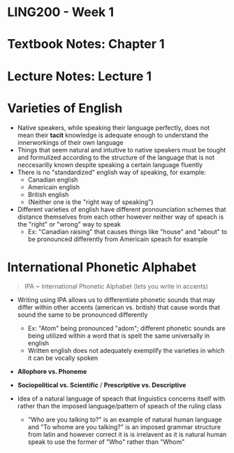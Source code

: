 # LING200 - Week 1

# Textbook Notes: Chapter 1

# Lecture Notes: Lecture 1

# Varieties of English
- Native speakers, while speaking their language perfectly, does not mean their **tacit** knowledge is adequate enough to understand the innerworkings of their own language
- Things that seem natural and intuitive to native speakers must be tought and formulized according to the structure of the language that is not neccesarilly known despite speaking a certain language fluently
- There is no "standardized" english way of speaking, for example:
	- Canadian english
	- Americain english
	- British english
	- (Neither one is the "right way of speaking")
- Different varieties of english have different pronounciation schemes that distance themselves from each other however neither way of speach is the "right" or "wrong" way to speak
	- Ex: "Canadian raising" that causes things like "house" and "about" to be pronounced differently from Americain speach for example

# International Phonetic Alphabet
> IPA ~ International Phonetic Alphabet (lets you write in accents)

- Writing using IPA allows us to differentiate phonetic sounds that may differ within other accents (american vs. british) that cause words that sound the same to be pronounced differently
	- Ex: "Atom" being pronounced "adom"; different phonetic sounds are being utilized within a word that is spelt the same universally in english
	- Written english does not adequately exemplify the varieties in which it can be vocally spoken

- **Allophore vs. Phoneme**
- **Sociopolitical vs. Scientific** / **Prescriptive vs. Descriptive**

- Idea of a natural language of speach that linguistics concerns itself with rather than the imposed language/pattern of speach of the ruling class
	- "Who are you talking to?" is an example of natural human language and "To whome are you talking?" is an imposed grammar structure from latin and however correct it is is irrelavent as it is natural human speak to use the former of "Who" rather than "Whom"